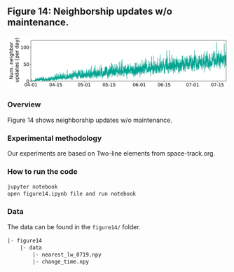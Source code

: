 ## Figure 14: Neighborship updates w/o maintenance.

<div align=center><img src="./figure14.png" width=""></div>

### Overview
Figure 14 shows neighborship updates w/o maintenance.


### Experimental methodology
Our experiments are based on Two-line elements from space-track.org.


### How to run the code
```
jupyter notebook
open figure14.ipynb file and run notebook
```

### Data
The data can be found in the `figure14/` folder.

	|- figure14
		|- data
			|- nearest_lw_0719.npy
			|- change_time.npy